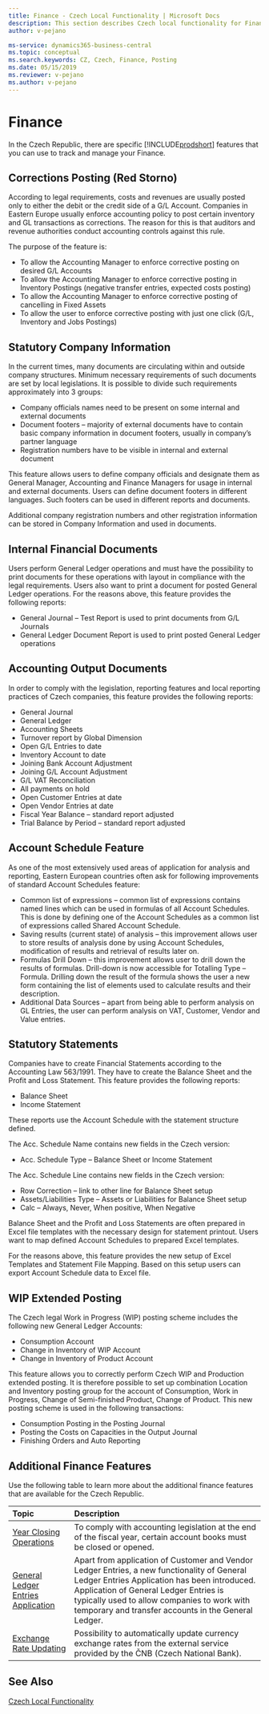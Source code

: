 ```yaml
---
title: Finance - Czech Local Functionality | Microsoft Docs
description: This section describes Czech local functionality for Finance.
author: v-pejano

ms-service: dynamics365-business-central
ms.topic: conceptual
ms.search.keywords: CZ, Czech, Finance, Posting
ms.date: 05/15/2019
ms.reviewer: v-pejano
ms.author: v-pejano
---
```


# Finance

In the Czech Republic, there are specific [!INCLUDE[prodshort](../../includes/prodshort.md)] features that you can use to track and manage your Finance.

## Corrections Posting (Red Storno)

According to legal requirements, costs and revenues are usually posted only to either the debit or the credit side of a G/L Account. Companies in Eastern Europe usually enforce accounting policy to post certain inventory and GL transactions as corrections. The reason for this is that auditors and revenue authorities conduct accounting controls against this rule.  

The purpose of the feature is:  
- To allow the Accounting Manager to enforce corrective posting on desired G/L Accounts  
- To allow the Accounting Manager to enforce corrective posting in Inventory Postings (negative transfer entries, expected costs posting)  
- To allow the Accounting Manager to enforce corrective posting of cancelling in Fixed Assets  
- To allow the user to enforce corrective posting with just one click (G/L, Inventory and Jobs Postings)  

## Statutory Company Information

In the current times, many documents are circulating within and outside company structures. Minimum necessary requirements of such documents are set by local legislations. It is possible to divide such requirements approximately into 3 groups:
- Company officials names need to be present on some internal and external documents
- Document footers – majority of external documents have to contain basic company information in document footers, usually in company’s partner language
- Registration numbers have to be visible in internal and external document

This feature allows users to define company officials and designate them as General Manager, Accounting and Finance Managers for usage in internal and external documents.
Users can define document footers in different languages. Such footers can be used in different reports and documents.

Additional company registration numbers and other registration information can be stored in Company Information and used in documents.

## Internal Financial Documents

Users perform General Ledger operations and must have the possibility to print documents for these operations with layout in compliance with the legal requirements.
Users also want to print a document for posted General Ledger operations.
For the reasons above, this feature provides the following reports:
- General Journal – Test Report is used to print documents from G/L Journals
- General Ledger Document Report is used to print posted General Ledger operations

## Accounting Output Documents  

In order to comply with the legislation, reporting features and local reporting practices of Czech companies, this feature provides the following reports:
- General Journal
- General Ledger
- Accounting Sheets
- Turnover report by Global Dimension
- Open G/L Entries to date 
- Inventory Account to date
- Joining Bank Account Adjustment
- Joining G/L Account Adjustment
- G/L VAT Reconciliation
- All payments on hold 
- Open Customer Entries at date
- Open Vendor Entries at date
- Fiscal Year Balance – standard report adjusted
- Trial Balance by Period – standard report adjusted

## Account Schedule Feature

As one of the most extensively used areas of application for analysis and reporting, Eastern European countries often ask for following improvements of standard Account Schedules feature:
- Common list of expressions – common list of expressions contains named lines which can be used in formulas of all Account Schedules. This is done by defining one of the Account Schedules as a common list of expressions called Shared Account Schedule.
- Saving results (current state) of analysis – this improvement allows user to store results of analysis done by using Account Schedules, modification of results and retrieval of results later on.
- Formulas Drill Down – this improvement allows user to drill down the results of formulas. Drill-down is now accessible for Totalling Type – Formula. Drilling down the result of the formula shows the user a new form containing the list of elements used to calculate results and their description.
- Additional Data Sources – apart from being able to perform analysis on GL Entries, the user can perform analysis on VAT, Customer, Vendor and Value entries.

## Statutory Statements

Companies have to create Financial Statements according to the Accounting Law 563/1991. They have to create the Balance Sheet and the Profit and Loss Statement. 
This feature provides the following reports:

- Balance Sheet 
- Income Statement

These reports use the Account Schedule with the statement structure defined.

The Acc. Schedule Name contains new fields in the Czech version:
- Acc. Schedule Type – Balance Sheet or Income Statement

The Acc. Schedule Line contains new fields in the Czech version:
- Row Correction – link to other line for Balance Sheet setup
- Assets/Liabilities Type – Assets or Liabilities for Balance Sheet setup
- Calc – Always, Never, When positive, When Negative

Balance Sheet and the Profit and Loss Statements are often prepared in Excel file templates with the necessary design for statement printout. Users want to map defined Account Schedules to prepared Excel templates.

For the reasons above, this feature provides the new setup of Excel Templates and Statement File Mapping. Based on this setup users can export Account Schedule data to Excel file.

## WIP Extended Posting

The Czech legal Work in Progress (WIP) posting scheme includes the following new General Ledger Accounts:
- Consumption Account
- Change in Inventory of WIP Account
- Change in Inventory of Product Account  

This feature allows you to correctly perform Czech WIP and Production extended posting. It is therefore possible to set up combination Location and Inventory posting group for the account of Consumption, Work in Progress, Change of Semi-finished Product, Change of Product.
This new posting scheme is used in the following transactions:
- Consumption Posting in the Posting Journal
- Posting the Costs on Capacities in the Output Journal
- Finishing Orders and Auto Reporting

## Additional Finance Features

Use the following table to learn more about the additional finance features that are available for the Czech Republic.


| Topic                                                     | Description                                                  |
| :-------------------------------------------------------- | :----------------------------------------------------------- |
| [Year Closing Operations](year-close-operations.md)                        | To comply with accounting legislation at the end of the fiscal year, certain account books must be closed or opened. |
| [General Ledger Entries Application](general-ledger-entries-application.md)                                    | Apart from application of Customer and Vendor Ledger Entries, a new functionality of General Ledger Entries Application has been introduced. Application of General Ledger Entries is typically used to allow companies to work with temporary and transfer accounts in the General Ledger. |
| [Exchange Rate Updating](exchange-rate-update.md)                                    | Possibility to automatically update currency exchange rates from the external service provided by the ČNB (Czech National Bank). |

## See Also
[Czech Local Functionality](czech-local-functionality.md)